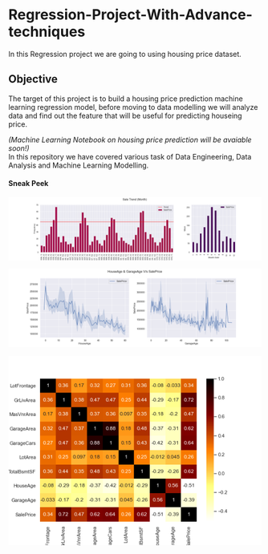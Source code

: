 # Regression-Project-With-Advance-techniques

In this Regression project we are going to using housing price dataset.

## Objective
The target of this project is to build a housing price prediction machine learning regression model, before moving to data modelling we will analyze data and find out the feature that will be useful for predicting houseing price.

_(Machine Learning Notebook on housing price prediction will be avaiable soon!)_ <br>
In this repository we have covered various task of Data Engineering, Data Analysis and Machine Learning Modelling.

#### Sneak Peek

![Sales Trend](https://raw.githubusercontent.com/CosmiX-6/regression-project-with-advance-techniques/master/output/graphs/02.png "Sales Trend")

![Age vs Price](https://raw.githubusercontent.com/CosmiX-6/regression-project-with-advance-techniques/master/output/graphs/03.png "Age vs Price")

![Correlation Heatmap](https://raw.githubusercontent.com/CosmiX-6/regression-project-with-advance-techniques/master/output/graphs/05.png "Correlation Heatmap")